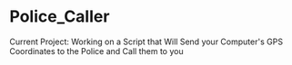 # Police_Caller
Current Project: Working on a Script that Will Send your Computer's GPS Coordinates to the Police and Call them to you
